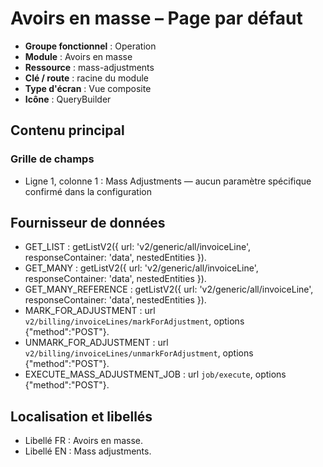 # Avoirs en masse – Page par défaut

- **Groupe fonctionnel** : Operation
- **Module** : Avoirs en masse
- **Ressource** : mass-adjustments
- **Clé / route** : racine du module
- **Type d'écran** : Vue composite
- **Icône** : QueryBuilder

## Contenu principal
### Grille de champs
- Ligne 1, colonne 1 : Mass Adjustments — aucun paramètre spécifique confirmé dans la configuration

## Fournisseur de données
- GET_LIST : getListV2({
  url: 'v2/generic/all/invoiceLine',
  responseContainer: 'data',
  nestedEntities
}).
- GET_MANY : getListV2({
  url: 'v2/generic/all/invoiceLine',
  responseContainer: 'data',
  nestedEntities
}).
- GET_MANY_REFERENCE : getListV2({
  url: 'v2/generic/all/invoiceLine',
  responseContainer: 'data',
  nestedEntities
}).
- MARK_FOR_ADJUSTMENT : url `v2/billing/invoiceLines/markForAdjustment`, options {"method":"POST"}.
- UNMARK_FOR_ADJUSTMENT : url `v2/billing/invoiceLines/unmarkForAdjustment`, options {"method":"POST"}.
- EXECUTE_MASS_ADJUSTMENT_JOB : url `job/execute`, options {"method":"POST"}.

## Localisation et libellés
- Libellé FR : Avoirs en masse.
- Libellé EN : Mass adjustments.